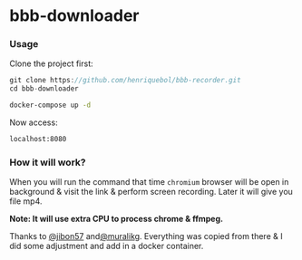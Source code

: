 # bbb-downloader


### Usage

Clone the project first:

```javascript
git clone https://github.com/henriquebol/bbb-recorder.git
cd bbb-downloader
```

```sh
docker-compose up -d
```

Now access:

```sh
localhost:8080
```

### How it will work?
When you will run the command that time `chromium` browser will be open in background & visit the link & perform screen recording. Later it will give you file mp4.

**Note: It will use extra CPU to process chrome & ffmpeg.** 


Thanks to [@jibon57](https://github.com/jibon57/bbb-recorder) and[@muralikg](https://github.com/muralikg/puppetcam). Everything was copied from there & I did some adjustment and add in a docker container. 
